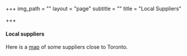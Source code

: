+++
img_path = ""
layout = "page"
subtitle = ""
title = "Local Suppliers"

+++
#### Local suppliers

Here is a [map](https://www.atlistmaps.com/map/d821d0ad-4b4f-44cb-ad38-00ad428dfc81?share) of some suppliers close to Toronto.
